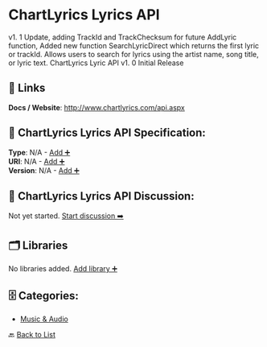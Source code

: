 # ChartLyrics Lyrics API

v1. 1 Update, adding TrackId and TrackChecksum for future AddLyric function, Added new function SearchLyricDirect which returns the first lyric or trackId. Allows users to search for lyrics using the artist name, song title, or lyric text.  ChartLyrics Lyric API v1. 0 Initial Release

##  🔗 Links
**Docs / Website**: http://www.chartlyrics.com/api.aspx

## 🧬 ChartLyrics Lyrics API Specification:
**Type**: N/A - [Add ➕](https://github.com/apis-list/apis-list/edit/main/apis.yaml#L2763)  
**URI**: N/A - [Add ➕](https://github.com/apis-list/apis-list/edit/main/apis.yaml#L2763)  
**Version**: N/A - [Add ➕](https://github.com/apis-list/apis-list/edit/main/apis.yaml#L2763)

## 💬 ChartLyrics Lyrics API Discussion:
Not yet started. [Start discussion ➡️](https://github.com/apis-list/apis-list/discussions/new)

## 🗂️ Libraries

No libraries added. [Add library ➕](https://github.com/apis-list/apis-list/edit/main/apis.yaml#L2763)    


## 🗄️ Categories:
- [Music & Audio](https://github.com/apis-list/apis-list#music--audio-)

🔙  [Back to List](https://github.com/apis-list/apis-list)
